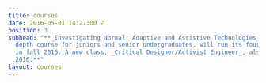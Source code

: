 ```yaml
---
title: courses
date: 2016-05-01 14:27:00 Z
position: 3
subhead: "**_Investigating Normal: Adaptive and Assistive Technologies_, a design
  depth course for juniors and senior undergraduates, will run its fourth session
  in fall 2016. A new class, _Critical Designer/Activist Engineer_, also starts in
  2016.**"
layout: courses
---
```



